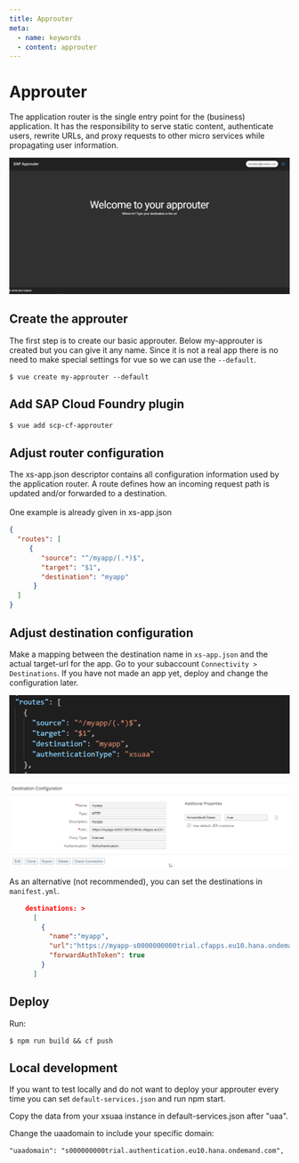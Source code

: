 ```yaml
---
title: Approuter
meta:
  - name: keywords
  - content: approuter
---
```


# Approuter

The application router is the single entry point for the (business) application. It has the responsibility to serve static content, authenticate users, rewrite URLs, and proxy requests to other micro services while propagating user information.

![create 01](./images/result.png)

## Create the approuter

The first step is to create our basic approuter. Below my-approuter is created but you can give it any name. Since it is not a real app there is no need to make special settings for vue so we can use the `--default`.
```
$ vue create my-approuter --default
```

## Add SAP Cloud Foundry plugin

```
$ vue add scp-cf-approuter
```

## Adjust router configuration

The xs-app.json descriptor contains all configuration information used by the application router. A route defines how an incoming request path is updated and/or forwarded to a destination.<br>
<br>
One example is already given in xs-app.json<br>
``` json
{
  "routes": [
     {
        "source": "^/myapp/(.*)$",
        "target": "$1",
        "destination": "myapp"       
      }
  ]
}
```

## Adjust destination configuration

Make a mapping between the destination name in `xs-app.json` and the actual target-url for the app. Go to your subaccount `Connectivity > Destinations`. If you have not made an app yet, deploy and change the configuration later.<br>

![create 0](./images/appjson-routes.png)

![create 0](./images/dest-settings.png)

As an alternative (not recommended), you can set the destinations in `manifest.yml`.<br>
``` json
    destinations: >
      [
        {
          "name":"myapp",                                             
          "url":"https://myapp-s0000000000trial.cfapps.eu10.hana.ondemand.com/",    
          "forwardAuthToken": true                                    
        }
      ]
```

## Deploy
Run:
```
$ npm run build && cf push
```


## Local development
If you want to test locally and do not want to deploy your approuter every time you can set `default-services.json` and run npm start.

Copy the data from your xsuaa instance in default-services.json after "uaa".

Change the uaadomain to include your specific domain:

```
"uaadomain": "s000000000trial.authentication.eu10.hana.ondemand.com",
```
